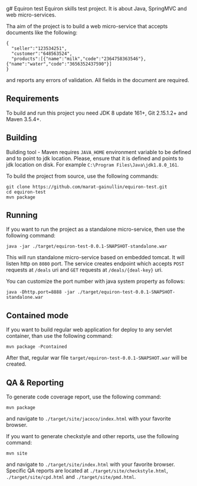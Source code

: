 g# Equiron test
Equiron skills test project. It is about Java, SpringMVC and web micro-services.

Tha aim of the project is to build a web micro-service that accepts documents like the following:
```
{
  "seller":"123534251",
  "customer":"648563524",
  "products":[{"name":"milk","code":"2364758363546"},{"name":"water","code":"3656352437590"}]
}
```
and reports any errors of validation. All fields in the document are required. 

## Requirements
To build and run this project you need JDK 8 update 161+, Git 2.15.1.2+ and Maven 3.5.4+.

## Building
Building tool - Maven requires `JAVA_HOME` environment variable to be defined and to point to
jdk location. Please, ensure that it is defined and points to jdk location on disk. For example
`C:\Program Files\Java\jdk1.8.0_161`.

To build the project from source, use the following commands:
```
git clone https://github.com/marat-gainullin/equiron-test.git
cd equiron-test
mvn package
```

## Running
If you want to run the project as a standalone micro-service, then use the following command:
```
java -jar ./target/equiron-test-0.0.1-SNAPSHOT-standalone.war
```
This will run standalone micro-service based on embedded tomcat. It will listen http on `8080` port.
The service creates endpoint which accepts `POST` requests at `/deals` uri and `GET` requests at `/deals/{deal-key}` uri.
 
You can customize the port number with java system property as follows:
```
java -Dhttp.port=8888 -jar ./target/equiron-test-0.0.1-SNAPSHOT-standalone.war
```

## Contained mode
If you want to build regular web application for deploy to any servlet container, than use the following command:
```
mvn package -Pcontained
```
After that, regular war file `target/equiron-test-0.0.1-SNAPSHOT.war` will be created.

## QA & Reporting
To generate code coverage report, use the following command:
```
mvn package
```
and navigate to `./target/site/jacoco/index.html` with your favorite browser.

If you want to generate checkstyle and other reports, use the following command:
```
mvn site
```
and navigate to `./target/site/index.html` with your favorite browser.
Specific QA reports are located at `./target/site/checkstyle.html`, `./target/site/cpd.html` and `./target/site/pmd.html`.

